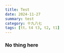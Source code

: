 ```yaml
---
title: Test
date: 2024-11-27
summary: test
category: 十九八七
tags: [tt，t4 t3, t2, t1]
---
```


### No thing here

